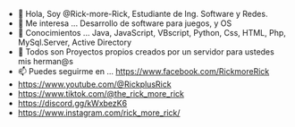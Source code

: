 - 👋 Hola, Soy @Rick-more-Rick, Estudiante de Ing. Software y Redes. 
- 👀 Me interesa ... Desarrollo de software para juegos, y OS 
- 🌱 Conocimientos ... Java, JavaScript, VBscript, Python, Css, HTML, Php, MySql.Server, Active Directory
- 💞️ Todos son Proyectos propios creados por un servidor para ustedes mis herman@s
- 📫 Puedes seguirme en ... https://www.facebook.com/RickmoreRick
- https://www.youtube.com/@RickplusRick
- https://www.tiktok.com/@the_rick_more_rick
- https://discord.gg/kWxbezK6
- https://www.instagram.com/rick_more_rick/

<!---
Rick-more-Rick/Rick-more-Rick is a ✨ special ✨ repository because its `README.md` (this file) appears on your GitHub profile.
You can click the Preview link to take a look at your changes.
--->
